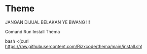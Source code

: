 # Theme
JANGAN DIJUAL BELAKAN YE BWANG !!!

Comand Run Install Thema

bash <(curl https://raw.githubusercontent.com/Rizxcode/thema/main/install.sh)
